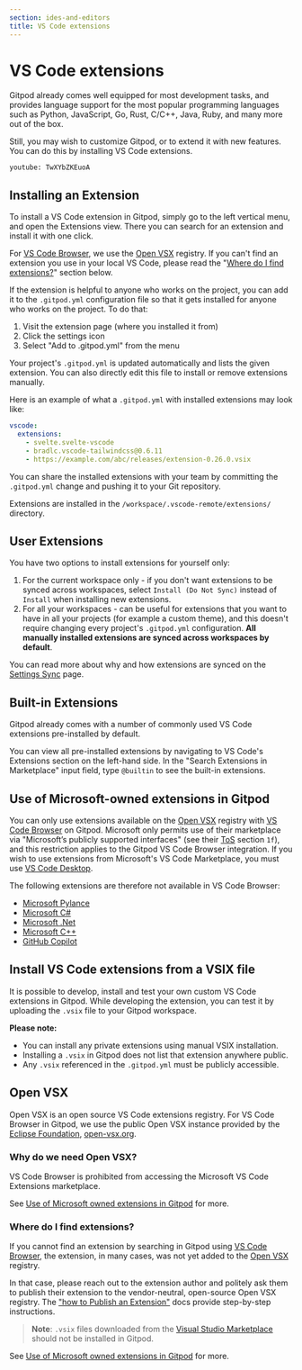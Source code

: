 ```yaml
---
section: ides-and-editors
title: VS Code extensions
---
```


<script context="module">
  export const prerender = true;
</script>

# VS Code extensions

Gitpod already comes well equipped for most development tasks, and provides language support for the most popular programming languages such as Python, JavaScript, Go, Rust, C/C++, Java, Ruby, and many more out of the box.

Still, you may wish to customize Gitpod, or to extend it with new features. You can do this by installing VS Code extensions.

`youtube: TwXYbZKEuoA`

## Installing an Extension

To install a VS Code extension in Gitpod, simply go to the left vertical menu, and open the Extensions view. There you can search for an extension and install it with one click.

For [VS Code Browser](vscode-browser), we use the [Open VSX](#open-vsx) registry. If you can't find an extension you use in your local VS Code, please read the "[Where do I find extensions?](#where-do-i-find-extensions)" section below.

If the extension is helpful to anyone who works on the project, you can add it to the `.gitpod.yml` configuration file so that it gets installed for anyone who works on the project. To do that:

1. Visit the extension page (where you installed it from)
2. Click the settings icon
3. Select "Add to .gitpod.yml" from the menu

Your project's `.gitpod.yml` is updated automatically and lists the given extension. You can also directly edit this file to install or remove extensions manually.

Here is an example of what a `.gitpod.yml` with installed extensions may look like:

```yaml
vscode:
  extensions:
    - svelte.svelte-vscode
    - bradlc.vscode-tailwindcss@0.6.11
    - https://example.com/abc/releases/extension-0.26.0.vsix
```

You can share the installed extensions with your team by committing the `.gitpod.yml` change and pushing it to your Git repository.

Extensions are installed in the `/workspace/.vscode-remote/extensions/` directory.

## User Extensions

You have two options to install extensions for yourself only:

1. For the current workspace only - if you don't want extensions to be synced across workspaces, select `Install (Do Not Sync)` instead of `Install` when installing new extensions.
2. For all your workspaces - can be useful for extensions that you want to have in all your projects (for example a custom theme), and this doesn't require changing every project's `.gitpod.yml` configuration. **All manually installed extensions are synced across workspaces by default**.

You can read more about why and how extensions are synced on the [Settings Sync](settings-sync) page.

## Built-in Extensions

Gitpod already comes with a number of commonly used VS Code extensions pre-installed by default.

You can view all pre-installed extensions by navigating to VS Code's Extensions section on the left-hand side. In the "Search Extensions in Marketplace" input field, type `@builtin` to see the built-in extensions.

## Use of Microsoft-owned extensions in Gitpod

You can only use extensions available on the [Open VSX](#open-vsx) registry with [VS Code Browser](vscode-browser) on Gitpod. Microsoft only permits use of their marketplace via "Microsoft’s publicly supported interfaces" (see their [ToS](https://cdn.vsassets.io/v/M190_20210811.1/_content/Microsoft-Visual-Studio-Marketplace-Terms-of-Use.pdf) section `1f`), and this restriction applies to the Gitpod VS Code Browser integration. If you wish to use extensions from Microsoft's VS Code Marketplace, you must use [VS Code Desktop](vscode). 

The following extensions are therefore not available in VS Code Browser:

- [Microsoft Pylance](https://marketplace.visualstudio.com/items?itemName=ms-python.vscode-pylance)
- [Microsoft C#](https://marketplace.visualstudio.com/items?itemName=ms-dotnettools.csharp)
- [Microsoft .Net](https://marketplace.visualstudio.com/items?itemName=ms-dotnettools.vscode-dotnet-runtime)
- [Microsoft C++](https://marketplace.visualstudio.com/items?itemName=ms-vscode.cpptools)
- [GitHub Copilot](https://marketplace.visualstudio.com/items?itemName=GitHub.copilot)

## Install VS Code extensions from a VSIX file

It is possible to develop, install and test your own custom VS Code extensions in Gitpod. While developing the extension, you can test it by uploading the `.vsix` file to your Gitpod workspace. 

**Please note:** 

* You can install any private extensions using manual VSIX installation. 
* Installing a `.vsix` in Gitpod does not list that extension anywhere public.
* Any `.vsix` referenced in the `.gitpod.yml` must be publicly accessible.

## Open VSX

Open VSX is an open source VS Code extensions registry. For VS Code Browser in Gitpod, we use the public Open VSX instance provided by the [Eclipse Foundation](https://www.eclipse.org/), [open-vsx.org](https://open-vsx.org/).

### Why do we need Open VSX?

VS Code Browser is prohibited from accessing the Microsoft VS Code Extensions marketplace. 

See [Use of Microsoft owned extensions in Gitpod](#use-of-microsoft-owned-extensions-in-gitpod) for more. 

### Where do I find extensions?

If you cannot find an extension by searching in Gitpod using [VS Code Browser](vscode-browser), the extension, in many cases, was not yet added to the [Open VSX](https://open-vsx.org/) registry.

In that case, please reach out to the extension author and politely ask them to publish their extension to the vendor-neutral, open-source Open VSX registry. The ["how to Publish an Extension"](https://github.com/eclipse/openvsx/wiki/Publishing-Extensions) docs provide step-by-step instructions.

> **Note**: `.vsix` files downloaded from the [Visual Studio Marketplace](https://marketplace.visualstudio.com/vscode) should not be installed in Gitpod.

See [Use of Microsoft owned extensions in Gitpod](#use-of-microsoft-owned-extensions-in-gitpod) for more.
